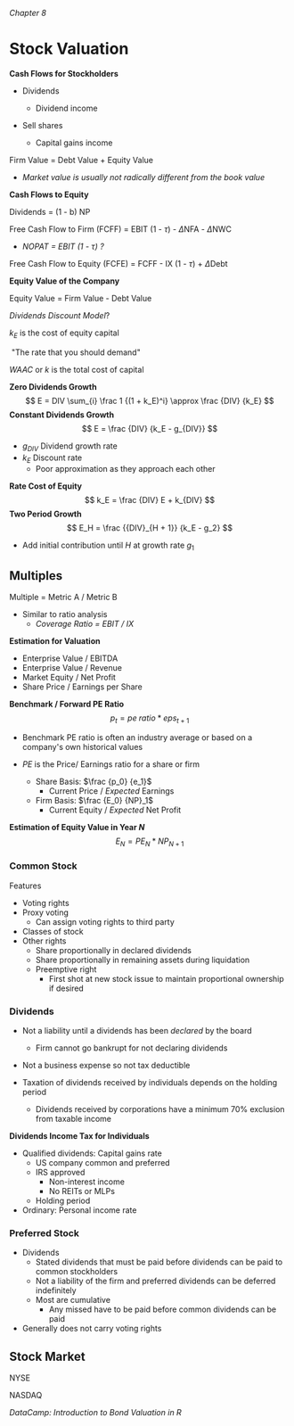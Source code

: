 *Chapter 8*

# Stock Valuation

**Cash Flows for Stockholders**

- Dividends
  - Dividend income

- Sell shares
  - Capital gains income



Firm Value = Debt Value + Equity Value

- *Market value is usually not radically different from the book value*



**Cash Flows to Equity**

Dividends = (1 - b) NP

Free Cash Flow to Firm (FCFF) = EBIT (1 - $\tau$) - $\Delta$NFA - $\Delta$NWC

- *NOPAT =  EBIT (1 - $\tau$) ?*

 Free Cash Flow to Equity (FCFE) = FCFF - IX (1 - $\tau$) + $\Delta$Debt



**Equity Value of the Company**

Equity Value = Firm Value - Debt Value



*Dividends Discount Model*?



$k_E$ is the cost of equity capital

​	"The rate that you should demand"

${WAAC}$ or $k$ is the total cost of capital



**Zero Dividends Growth**
$$
E = DIV \sum_{i} \frac 1 {(1 + k_E)^i} \approx \frac {DIV} {k_E}
$$
**Constant Dividends Growth**
$$
E = \frac {DIV} {k_E - g_{DIV}}
$$

- $g_{DIV}$ Dividend growth rate
- $k_E$ Discount rate
  - Poor approximation as they approach each other



**Rate Cost of Equity**
$$
k_E = \frac {DIV} E + k_{DIV}
$$
**Two Period Growth**
$$
E_H = \frac {{DIV}_{H + 1}} {k_E - g_2}
$$

- Add initial contribution until $H$ at growth rate $g_1$



## Multiples

Multiple = Metric A / Metric B

- Similar to ratio analysis
  - *Coverage Ratio = EBIT / IX*

**Estimation for Valuation**

- Enterprise Value / EBITDA
- Enterprise Value / Revenue
- Market Equity / Net Profit
- Share Price / Earnings per Share

**Benchmark / Forward PE Ratio**
$$
p_t = pe\;ratio * eps_{t + 1}
$$

- Benchmark PE ratio is often an industry average or based on a company's own historical values

- $PE$ is the Price/ Earnings ratio for a share or firm
  - Share Basis: $\frac {p_0} {e_1}$
    - Current Price / *Expected* Earnings
  - Firm Basis: $\frac {E_0} {NP}_1$
    - Current Equity / *Expected* Net Profit

**Estimation of Equity Value in Year *N***
$$
E_N = PE_N * NP_{N + 1}
$$


### Common Stock

Features

- Voting rights
- Proxy voting
  - Can assign voting rights to third party
- Classes of stock
- Other rights
  - Share proportionally in declared dividends
  - Share proportionally in remaining assets during liquidation
  - Preemptive right
    - First shot at new stock issue to maintain proportional ownership if desired

### Dividends

- Not a liability until a dividends has been *declared* by the board
  - Firm cannot go bankrupt for not declaring dividends

- Not a business expense so not tax deductible
- Taxation of dividends received by individuals depends on the holding period
  - Dividends received by corporations have a minimum 70% exclusion from taxable income

**Dividends Income Tax for Individuals**

- Qualified dividends: Capital gains rate
  - US company common and preferred
  - IRS approved
    - Non-interest income
    - No REITs or MLPs
  - Holding period
- Ordinary: Personal income rate

### Preferred Stock

- Dividends
  - Stated dividends that must be paid before dividends can be paid to common stockholders
  - Not a liability of the firm and preferred dividends can be deferred indefinitely
  - Most are cumulative
    - Any missed have to be paid before common dividends can be paid
- Generally does not carry voting rights

## Stock Market

NYSE

NASDAQ





*DataCamp: Introduction to Bond Valuation in R*